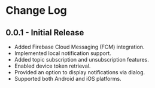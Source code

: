 # Change Log

## 0.0.1 - Initial Release
- Added Firebase Cloud Messaging (FCM) integration.
- Implemented local notification support.
- Added topic subscription and unsubscription features.
- Enabled device token retrieval.
- Provided an option to display notifications via dialog.
- Supported both Android and iOS platforms.